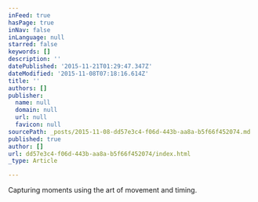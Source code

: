 ```yaml
---
inFeed: true
hasPage: true
inNav: false
inLanguage: null
starred: false
keywords: []
description: ''
datePublished: '2015-11-21T01:29:47.347Z'
dateModified: '2015-11-08T07:18:16.614Z'
title: ''
authors: []
publisher:
  name: null
  domain: null
  url: null
  favicon: null
sourcePath: _posts/2015-11-08-dd57e3c4-f06d-443b-aa8a-b5f66f452074.md
published: true
author: []
url: dd57e3c4-f06d-443b-aa8a-b5f66f452074/index.html
_type: Article

---
```

Capturing moments using the art of movement and timing.